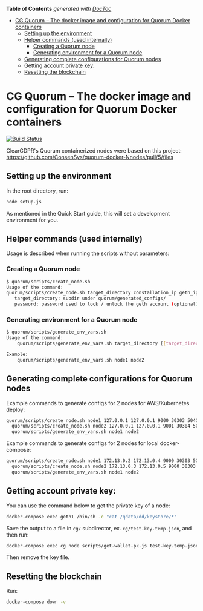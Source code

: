 <!-- START doctoc generated TOC please keep comment here to allow auto update -->
<!-- DON'T EDIT THIS SECTION, INSTEAD RE-RUN doctoc TO UPDATE -->
**Table of Contents**  *generated with [DocToc](https://github.com/thlorenz/doctoc)*

- [CG Quorum – The docker image and configuration for Quorum Docker containers](#cg-quorum--the-docker-image-and-configuration-for-quorum-docker-containers)
  - [Setting up the environment](#setting-up-the-environment)
  - [Helper commands (used internally)](#helper-commands-used-internally)
    - [Creating a Quorum node](#creating-a-quorum-node)
    - [Generating environment for a Quorum node](#generating-environment-for-a-quorum-node)
  - [Generating complete configurations for Quorum nodes](#generating-complete-configurations-for-quorum-nodes)
  - [Getting account private key:](#getting-account-private-key)
  - [Resetting the blockchain](#resetting-the-blockchain)

<!-- END doctoc generated TOC please keep comment here to allow auto update -->

# CG Quorum – The docker image and configuration for Quorum Docker containers

[![Build Status](https://travis-ci.org/ClearGDPR/ClearGDPR.svg?branch=master)](https://travis-ci.org/ClearGDPR/ClearGDPR)

ClearGDPR's Quorum containerized nodes  were based on this project: https://github.com/ConsenSys/quorum-docker-Nnodes/pull/5/files

## Setting up the environment

In the root directory, run:

```bash
node setup.js
```
As mentioned in the Quick Start guide, this will set a development environment for you.

## Helper commands (used internally)

Usage is described when running the scripts without parameters:

### Creating a Quorum node
```bash
$ quorum/scripts/create_node.sh
Usage of the command:
quorum/scripts/create_node.sh target_directory constallation_ip geth_ip constellation_port eth_port raft_port rpc_port websocket_port [password]
   target_directory: subdir under quorum/generated_configs/
   password: password used to lock / unlock the geth account (optional)
```

### Generating environment for a Quorum node
```bash
$ quorum/scripts/generate_env_vars.sh
Usage of the command:
    quorum/scripts/generate_env_vars.sh target_directory [[target_directory2] ...]

Example:
    quorum/scripts/generate_env_vars.sh node1 node2
```

## Generating complete configurations for Quorum nodes

Example commands to generate configs for 2 nodes for AWS/Kubernetes deploy:

```bash
quorum/scripts/create_node.sh node1 127.0.0.1 127.0.0.1 9000 30303 50400 8545 8546 p@sw0rd1 && \
  quorum/scripts/create_node.sh node2 127.0.0.1 127.0.0.1 9001 30304 50401 8547 8548 p@sw0rd1 && \
  quorum/scripts/generate_env_vars.sh node1 node2
```

Example commands to generate configs for 2 nodes for local docker-compose:

```bash
quorum/scripts/create_node.sh node1 172.13.0.2 172.13.0.4 9000 30303 50400 8545 8546 p@sw0rd1 && \
  quorum/scripts/create_node.sh node2 172.13.0.3 172.13.0.5 9000 30303 50400 8545 8546 p@sw0rd1 && \
  quorum/scripts/generate_env_vars.sh node1 node2
```

## Getting account private key:

You can use the command below to get the private key of a node:

```bash
docker-compose exec geth1 /bin/sh -c "cat /qdata/dd/keystore/*"
```

Save the output to a file in `cg/` subdirector, ex. `cg/test-key.temp.json`, and then run:

```bash
docker-compose exec cg node scripts/get-wallet-pk.js test-key.temp.json [PASSWORD FROM .env - default is empty]
```

Then remove the key file.

## Resetting the blockchain

Run:

```bash
docker-compose down -v
```
